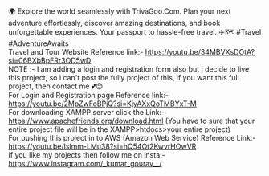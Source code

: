 🌍 Explore the world seamlessly with TrivaGoo.Com. Plan your next adventure effortlessly, discover amazing destinations, and book unforgettable experiences. Your passport to hassle-free travel. ✈️🗺️ #Travel #AdventureAwaits
<br>
Travel and Tour Website Reference link:- https://youtu.be/34MBVXsDOtA?si=06BXbBpFRr3OD5wD
<br>
NOTE :- I am adding a login and registration form also but i decide to live this project, so i can't post the fully project of this, if you want this full project, then contact me 💕😊
<br>
For Login and Registration page Reference link:- https://youtu.be/2MpZwFoBPjQ?si=KjyAXxQoTMBYxT-M
<br>
For downloading XAMPP server click the Link:- https://www.apachefriends.org/download.html  (You have to sure that your entire project file will be in the XAMPP>htdocs>your entire project)
<br>
For pushing this project in to AWS (Amazon Web Service) Reference Link:- https://youtu.be/Islmm-LMu38?si=hQ54Ot2KwvrHOwVR
<br>
If you like my projects then follow me on insta:- https://www.instagram.com/_kumar_gourav__/
